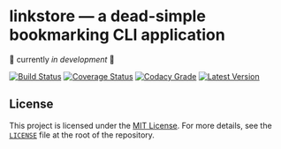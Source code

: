 # linkstore — a dead-simple bookmarking CLI application
:construction: currently *in development* :construction:

[![Build Status][travis-image]][travis-url]
[![Coverage Status][coveralls-image]][coveralls-url]
[![Codacy Grade][codacy-image]][codacy-url]
[![Latest Version][pypi-image]][pypi-url]


## License

This project is licensed under the
[MIT License](http://opensource.org/licenses/MIT).
For more details, see the [`LICENSE`](./LICENSE) file
at the root of the repository.



[travis-image]:    https://api.travis-ci.org/angelsanz/linkstore.svg?branch=master
[travis-url]:      https://travis-ci.org/angelsanz/linkstore
[coveralls-image]: https://coveralls.io/repos/angelsanz/linkstore/badge.svg?branch=master&service=github
[coveralls-url]:   https://coveralls.io/github/angelsanz/linkstore?branch=master
[codacy-image]:    https://api.codacy.com/project/badge/c1c6e18f226e4b76a931972ba99d9add
[codacy-url]:      https://www.codacy.com/app/angelsanzgit/linkstore
[pypi-image]:      https://img.shields.io/pypi/v/linkstore.svg
[pypi-url]:        https://pypi.python.org/pypi/linkstore

